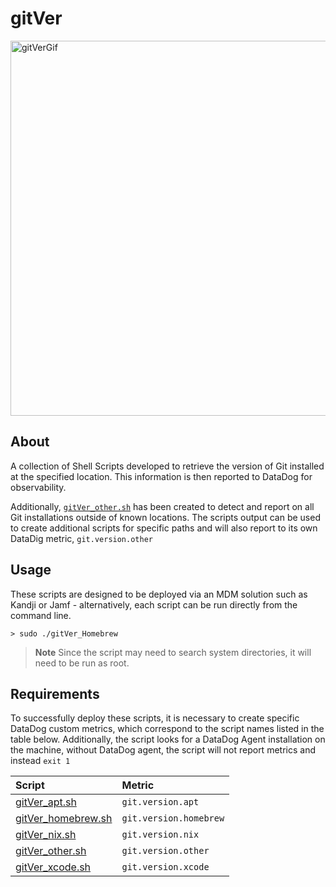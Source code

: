 # gitVer

<img alt="gitVerGif" src="https://user-images.githubusercontent.com/72744507/218676145-01f84bcc-4b1c-4cd4-aef0-c398d29d8634.gif" width="600" />

About
------

A collection of Shell Scripts developed to retrieve the version of Git installed at the specified location. This information is then reported to DataDog for observability.

Additionally, [`gitVer_other.sh`](https://github.com/maximlevey/gitVer/blob/main/gitVer_other) has been created to detect and report on all Git installations outside of known locations. The scripts output can be used to create additional scripts for specific paths and will also report to its own DataDig metric, `git.version.other` 

Usage
------

These scripts are designed to be deployed via an MDM solution such as Kandji or Jamf - alternatively, each script can be run directly from the command line.  
```
> sudo ./gitVer_Homebrew
```
> **Note**
>Since the script may need to search system directories, it will need to be run as root.

Requirements
------

To successfully deploy these scripts, it is necessary to create specific DataDog custom metrics, which correspond to the script names listed in the table below. Additionally, the script looks for a DataDog Agent installation on the machine, without DataDog agent, the script will not report metrics and instead `exit 1`

| Script      | Metric     | 
|:------------| :------------|
|[gitVer_apt.sh](https://github.com/maximlevey/gitVer/blob/main/gitVer_apt.sh)|`git.version.apt` |
|[gitVer_homebrew.sh](https://github.com/maximlevey/gitVer/blob/main/gitVer_homebrew.sh)|   `git.version.homebrew`    |
|[gitVer_nix.sh](https://github.com/maximlevey/gitVer/blob/main/gitVer_nix.sh)|`git.version.nix` |
|[gitVer_other.sh](https://github.com/maximlevey/gitVer/blob/main/gitVer_other.sh)|`git.version.other` |
|[gitVer_xcode.sh](https://github.com/maximlevey/gitVer/blob/main/gitVer_xcode.sh)|`git.version.xcode` |

